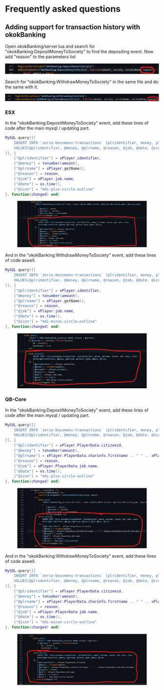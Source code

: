 # Frequently asked questions

## Adding support for transaction history with okokBanking

Open okokBanking/server.lua and search for "okokBanking:DepositMoneyToSociety" to find the depositing event. Now add "reason" to the parameters list

![](<../.gitbook/assets/image (12).png>)

Search for "okokBanking:WithdrawMoneyToSociety" in the same file and do the same with it.

![](<../.gitbook/assets/image (8).png>)

### ESX

In the "okokBanking:DepositMoneyToSociety" event, add these lines of code after the main mysql / updating part.

```lua
MySQL.query([[
	INSERT INTO `zerio-bossmenu-transactions` (plridentifier, money, plrname, reason, job, date, icon) 
	VALUES(@plridentifier, @money, @plrname, @reason, @job, @date, @icon)
]], {
	["@plridentifier"] = xPlayer.identifier,
	["@money"] = tonumber(amount),
	["@plrname"] = xPlayer.getName(),
	["@reason"] = reason,
	["@job"] = xPlayer.job.name,
	["@date"] = os.time(),
	["@icon"] = "mdi-plus-circle-outline"
}, function(changed) end)
```

<figure><img src="../.gitbook/assets/Screenshot 2023-01-11 104353.png" alt=""><figcaption></figcaption></figure>

And in the "okokBanking:WithdrawMoneyToSociety" event, add these lines of code aswell.

```lua
MySQL.query([[
	INSERT INTO `zerio-bossmenu-transactions` (plridentifier, money, plrname, reason, job, date, icon) 
	VALUES(@plridentifier, @money, @plrname, @reason, @job, @date, @icon)
]], {
	["@plridentifier"] = xPlayer.identifier,
	["@money"] = tonumber(amount),
	["@plrname"] = xPlayer.getName(),
	["@reason"] = reason,
	["@job"] = xPlayer.job.name,
	["@date"] = os.time(),
	["@icon"] = "mdi-minus-circle-outline"
}, function(changed) end)
```

<figure><img src="../.gitbook/assets/Screenshot 2023-01-11 104510.png" alt=""><figcaption></figcaption></figure>

### QB-Core

In the "okokBanking:DepositMoneyToSociety" event, add these lines of code after the main mysql / updating part.

```lua
MySQL.query([[
	INSERT INTO `zerio-bossmenu-transactions` (plridentifier, money, plrname, reason, job, date, icon) 
	VALUES(@plridentifier, @money, @plrname, @reason, @job, @date, @icon)
]], {
	["@plridentifier"] = xPlayer.PlayerData.citizenid,
	["@money"] = tonumber(amount),
	["@plrname"] = xPlayer.PlayerData.charinfo.firstname .. " " .. xPlayer.PlayerData.charinfo.lastname,
	["@reason"] = reason,
	["@job"] = xPlayer.PlayerData.job.name,
	["@date"] = os.time(),
	["@icon"] = "mdi-plus-circle-outline"
}, function(changed) end)
```

<figure><img src="../.gitbook/assets/Screenshot 2023-01-11 103914.png" alt=""><figcaption></figcaption></figure>

And in the "okokBanking:WithdrawMoneyToSociety" event, add these lines of code aswell.

```lua
MySQL.query([[
	INSERT INTO `zerio-bossmenu-transactions` (plridentifier, money, plrname, reason, job, date, icon) 
	VALUES(@plridentifier, @money, @plrname, @reason, @job, @date, @icon)
]], {
	["@plridentifier"] = xPlayer.PlayerData.citizenid,
	["@money"] = tonumber(amount),
	["@plrname"] = xPlayer.PlayerData.charinfo.firstname .. " " .. xPlayer.PlayerData.charinfo.lastname,
	["@reason"] = reason,
	["@job"] = xPlayer.PlayerData.job.name,
	["@date"] = os.time(),
	["@icon"] = "mdi-minus-circle-outline"
}, function(changed) end)
```

<figure><img src="../.gitbook/assets/Screenshot 2023-01-11 104150.png" alt=""><figcaption></figcaption></figure>
